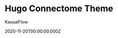 ---
title: Hugo Connectome Theme
github: https://github.com/kausalflow/connectome
demo: https://hugo-connectome.kausalflow.com
author: KausalFlow
date: 2020-11-20T00:00:00.000Z
ssg:
  - Hugo
cms:
  - Markdown
css:
  - Bulma
description: >-
  A Hugo theme for online community notes with backlinks and graph of connected
  notes.
draft: true
publish_date: '2020-09-27T16:55:53Z'
update_date: '2022-08-27T12:44:03Z'
github_star: 20
github_fork: 6
---